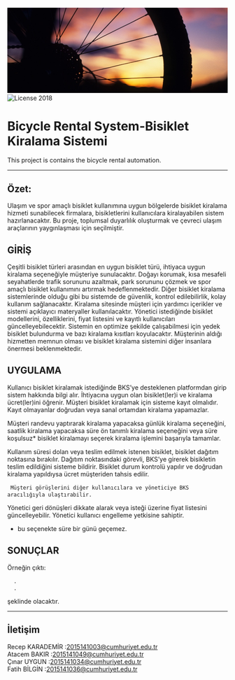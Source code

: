 
![Storybook Screenshot](Photographs/6.jfif)
![License](https://img.shields.io/badge/license-MIT-green.svg?style=flat) 2018
# Bicycle Rental System-Bisiklet Kiralama Sistemi
This project is  contains the bicycle rental automation.
____________________________________________________________________________________________________________________________________

Özet:
------------------------------

Ulaşım ve spor amaçlı bisiklet kullanımına uygun bölgelerde bisiklet kiralama hizmeti sunabilecek firmalara, bisikletlerini kullanıcılara kiralayabilen sistem hazırlanacaktır.
Bu proje, toplumsal duyarlılık oluşturmak ve çevreci ulaşım araçlarının yaygınlaşması için seçilmiştir.

GİRİŞ
------------------------------

Çeşitli bisiklet türleri arasından en uygun bisiklet türü, ihtiyaca uygun kiralama 
seçeneğiyle müşteriye sunulacaktır.
     Doğayı korumak, kısa mesafeli seyahatlerde trafik sorununu azaltmak, park sorununu çözmek ve spor amaçlı bisiklet kullanımını artırmak hedeflenmektedir.
     Diğer bisiklet kiralama sistemlerinde olduğu gibi bu sistemde de güvenlik,
kontrol edilebilirlik, kolay kullanım sağlanacaktır. Kiralama sitesinde müşteri için yardımcı içerikler ve sistemi açıklayıcı materyaller kullanılacaktır. 
     Yönetici istediğinde bisiklet modellerini, özelliklerini, fiyat listesini ve kayıtlı kullanıcıları güncelleyebilecektir.
     Sistemin en optimize şekilde çalışabilmesi için yedek bisiklet bulundurma ve bazı kiralama kısıtları koyulacaktır.
      Müşterinin aldığı hizmetten memnun olması ve bisiklet kiralama sistemini diğer insanlara önermesi beklenmektedir.


UYGULAMA
------------------------------

Kullanıcı bisiklet kiralamak istediğinde BKS’ye desteklenen platformdan girip sistem hakkında bilgi alır. İhtiyacına uygun olan bisiklet(ler)i ve kiralama ücret(ler)ini öğrenir.
Müşteri bisiklet kiralamak için sisteme kayıt olmalıdır. 
Kayıt olmayanlar doğrudan veya sanal ortamdan kiralama yapamazlar.

Müşteri randevu yaptırarak kiralama yapacaksa günlük kiralama seçeneğini, saatlik kiralama yapacaksa süre ön tanımlı kiralama seçeneğini veya süre koşulsuz*  bisiklet kiralamayı seçerek kiralama işlemini başarıyla tamamlar.

Kullanım süresi dolan veya teslim edilmek istenen bisiklet, bisiklet dağıtım noktasına bırakılır.
Dağıtım noktasındaki görevli, BKS’ye girerek bisikletin teslim edildiğini sisteme bildirir. 
Bisiklet durum kontrolü yapılır ve doğrudan kiralama yapıldıysa ücret müşteriden tahsis edilir.

     Müşteri görüşlerini diğer kullanıcılara ve yöneticiye BKS aracılığıyla ulaştırabilir.
Yönetici geri dönüşleri dikkate alarak veya isteği üzerine fiyat listesini güncelleyebilir.
Yönetici kullanıcı engelleme yetkisine sahiptir.
*    bu seçenekte süre bir günü geçemez.



SONUÇLAR
------------------------------

Örneğin  çıktı:

      .
      . 


şeklinde olacaktır.
___________________________________________________________________________________________________________________________________

İletişim
------------------------------

Recep KARADEMİR :2015141003@cumhuriyet.edu.tr<br>
Atacem BAKIR    :2015141049@cumhuriyet.edu.tr<br>
Çınar UYGUN     :2015141034@cumhuriyet.edu.tr<br>
Fatih BİLGİN    :2015141036@cumhuriyet.edu.tr<br>



